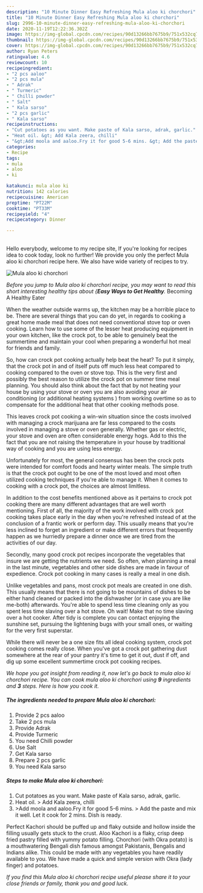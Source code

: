 ```yaml
---
description: "10 Minute Dinner Easy Refreshing Mula aloo ki chorchori"
title: "10 Minute Dinner Easy Refreshing Mula aloo ki chorchori"
slug: 2996-10-minute-dinner-easy-refreshing-mula-aloo-ki-chorchori
date: 2020-11-19T12:22:36.302Z
image: https://img-global.cpcdn.com/recipes/90d13266bb7675b9/751x532cq70/mula-aloo-ki-chorchori-recipe-main-photo.jpg
thumbnail: https://img-global.cpcdn.com/recipes/90d13266bb7675b9/751x532cq70/mula-aloo-ki-chorchori-recipe-main-photo.jpg
cover: https://img-global.cpcdn.com/recipes/90d13266bb7675b9/751x532cq70/mula-aloo-ki-chorchori-recipe-main-photo.jpg
author: Ryan Peters
ratingvalue: 4.6
reviewcount: 10
recipeingredient:
- "2 pcs aaloo"
- "2 pcs mula"
- " Adrak"
- " Turmeric"
- " Chilli powder"
- " Salt"
- " Kala sarso"
- "2 pcs garlic"
- " Kala sarso"
recipeinstructions:
- "Cut potatoes as you want. Make paste of Kala sarso, adrak, garlic."
- "Heat oil. &gt; Add Kala zeera, chilli"
- "&gt;Add moola and aaloo.Fry it for good 5-6 mins. &gt; Add the paste and mix it well. Let it cook for 2 mins. Dish is ready."
categories:
- Recipe
tags:
- mula
- aloo
- ki

katakunci: mula aloo ki 
nutrition: 142 calories
recipecuisine: American
preptime: "PT22M"
cooktime: "PT33M"
recipeyield: "4"
recipecategory: Dinner

---
```

<br>
Hello everybody, welcome to my recipe site, If you're looking for recipes idea to cook today, look no further! We provide you only the perfect Mula aloo ki chorchori recipe here. We also have wide variety of recipes to try.
<br>


![Mula aloo ki chorchori](https://img-global.cpcdn.com/recipes/90d13266bb7675b9/751x532cq70/mula-aloo-ki-chorchori-recipe-main-photo.jpg)

<i>Before you jump to Mula aloo ki chorchori recipe, you may want to read this short interesting healthy tips about {<strong>Easy Ways to Get Healthy</strong>.</i>
Becoming A Healthy Eater


When the weather outside warms up, the kitchen may be a horrible place to be. There are several things that you can do yet, in regards to cooking a great home made meal that does not need conventional stove top or oven cooking. Learn how to use some of the lesser heat producing equipment in your own kitchen, like the crock pot, to be able to genuinely beat the summertime and maintain your cool when preparing a wonderful hot meal for friends and family.

So, how can crock pot cooking actually help beat the heat? To put it simply, that the crock pot in and of itself puts off much less heat compared to cooking compared to the oven or stove top. This is the very first and possibly the best reason to utilize the crock pot on summer time meal planning. You should also think about the fact that by not heating your house by using your stove or oven you are also avoiding your air conditioning (or additional heating systems ) from working overtime so as to compensate for the additional heat that other cooking methods pose.

This leaves crock pot cooking a win-win situation since the costs involved with managing a crock marijuana are far less compared to the costs involved in managing a stove or oven generally. Whether gas or electric, your stove and oven are often considerable energy hogs. Add to this the fact that you are not raising the temperature in your house by traditional way of cooking and you are using less energy.

Unfortunately for most, the general consensus has been the crock pots were intended for comfort foods and hearty winter meals.  The simple truth is that the crock pot ought to be one of the most loved and most often utilized cooking techniques if you're able to manage it. When it comes to cooking with a crock pot, the choices are almost limitless.  



In addition to the cost benefits mentioned above as it pertains to crock pot cooking there are many different advantages that are well worth mentioning. First of all, the majority of the work involved with crock pot cooking takes place early in the day when you're refreshed instead of at the conclusion of a frantic work or perform day. This usually means that you're less inclined to forget an ingredient or make different errors that frequently happen as we hurriedly prepare a dinner once we are tired from the activities of our day.

Secondly, many good crock pot recipes incorporate the vegetables that insure we are getting the nutrients we need. So often, when planning a meal in the last minute, vegetables and other side dishes are made in favour of expedience. Crock pot cooking in many cases is really a meal in one dish.

 Unlike vegetables and pans, most crock pot meals are created in one dish. This usually means that there is not going to be mountains of dishes to be either hand cleaned or packed into the dishwasher (or in case you are like me-both) afterwards. You're able to spend less time cleaning only as you spent less time slaving over a hot stove. Oh wait! Make that no time slaving over a hot cooker. After tidy is complete you can contact enjoying the sunshine set, pursuing the lightening bugs with your small ones, or waiting for the very first superstar.

While there will never be a one size fits all ideal cooking system, crock pot cooking comes really close. When you've got a crock pot gathering dust somewhere at the rear of your pantry it's time to get it out, dust if off, and dig up some excellent summertime crock pot cooking recipes.


<i>We hope you got insight from reading it, now let's go back to mula aloo ki chorchori recipe. You can cook mula aloo ki chorchori using <strong>9</strong> ingredients and <strong>3</strong> steps. Here is how you cook it.
</i>

##### The ingredients needed to prepare Mula aloo ki chorchori:

1. Provide 2 pcs aaloo
1. Take 2 pcs mula
1. Provide  Adrak
1. Provide  Turmeric
1. You need  Chilli powder
1. Use  Salt
1. Get  Kala sarso
1. Prepare 2 pcs garlic
1. You need  Kala sarso


##### Steps to make Mula aloo ki chorchori:

1. Cut potatoes as you want. Make paste of Kala sarso, adrak, garlic.
1. Heat oil. &gt; Add Kala zeera, chilli
1. &gt;Add moola and aaloo.Fry it for good 5-6 mins. &gt; Add the paste and mix it well. Let it cook for 2 mins. Dish is ready.


Perfect Kachori should be puffed up and flaky outside and hollow inside the filling usually gets stuck to the crust. Aloo Kachori is a flaky, crisp deep fried pastry filled with yummy potato filling. Chorchori (with Okra potato) is a mouthwatering Bengali dish famous amongst Pakistanis, Bengalis and Indians alike. This could be made with any vegetables you have readily available to you. We have made a quick and simple version with Okra (lady finger) and potatoes. 

<i>If you find this Mula aloo ki chorchori recipe useful please share it to your close friends or family, thank you and good luck.</i>
